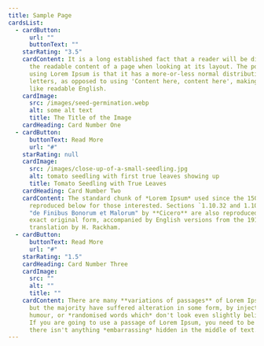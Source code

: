 ```yaml
---
title: Sample Page
cardsList:
  - cardButton:
      url: ""
      buttonText: ""
    starRating: "3.5"
    cardContent: It is a long established fact that a reader will be distracted by
      the readable content of a page when looking at its layout. The point of
      using Lorem Ipsum is that it has a more-or-less normal distribution of
      letters, as opposed to using 'Content here, content here', making it look
      like readable English.
    cardImage:
      src: /images/seed-germination.webp
      alt: some alt text
      title: The Title of the Image
    cardHeading: Card Number One
  - cardButton:
      buttonText: Read More
      url: "#"
    starRating: null
    cardImage:
      src: /images/close-up-of-a-small-seedling.jpg
      alt: tomato seedling with first true leaves showing up
      title: Tomato Seedling with True Leaves
    cardHeading: Card Number Two
    cardContent: The standard chunk of *Lorem Ipsum* used since the 1500s is
      reproduced below for those interested. Sections `1.10.32 and 1.10.33` from
      "de Finibus Bonorum et Malorum" by **Cicero** are also reproduced in their
      exact original form, accompanied by English versions from the 1914
      translation by H. Rackham.
  - cardButton:
      buttonText: Read More
      url: "#"
    starRating: "1.5"
    cardHeading: Card Number Three
    cardImage:
      src: ""
      alt: ""
      title: ""
    cardContent: There are many **variations of passages** of Lorem Ipsum available,
      but the majority have suffered alteration in some form, by injected
      humour, or *randomised words which* don't look even slightly believable.
      If you are going to use a passage of Lorem Ipsum, you need to be sure
      there isn't anything *embarrassing* hidden in the middle of text.
---
```

